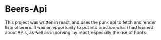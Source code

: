 # Beers-Api

This project was written in react, and uses the punk api to fetch and render lists of beers.
It was an opportunity to put into practice what i had learned about APIs, as well as imporving my react, especially the use of hooks.
